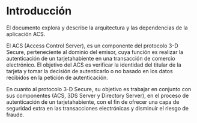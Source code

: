 # Introducción

El documento explora y describe la arquitectura y las dependencias de la aplicación ACS.

El ACS (Access Control Server), es un componente del protocolo 3-D Secure, perteneciente al dominio del emisor, cuya función es realizar la autenticación de un tarjetahabiente en una transacción de comercio electrónico. El objetivo del ACS es verificar la identidad del titular de la tarjeta y tomar la decisión de autenticarlo o no basado en los datos recibidos en la petición de autenticación.

En cuanto al protocolo 3-D Secure, su objetivo es trabajar en conjunto con sus componentes (ACS, 3DS Server y Directory Server), en el proceso de autenticación de un tarjetahabiente, con el fin de ofrecer una capa de seguridad extra en las transacciones electrónicas y disminuir el riesgo de fraude.